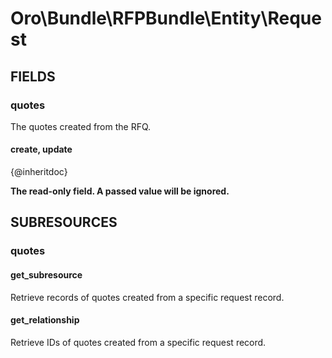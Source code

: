 # Oro\Bundle\RFPBundle\Entity\Request

## FIELDS

### quotes

The quotes created from the RFQ.

#### create, update

{@inheritdoc}

**The read-only field. A passed value will be ignored.**

## SUBRESOURCES

### quotes

#### get_subresource

Retrieve records of quotes created from a specific request record.

#### get_relationship

Retrieve IDs of quotes created from a specific request record.
